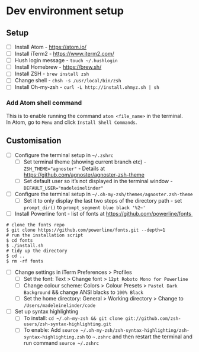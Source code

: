 # Dev environment setup

## Setup
- [ ] Install Atom - https://atom.io/
- [ ] Install iTerm2 - https://www.iterm2.com/
- [ ] Hush login message - `touch ~/.hushlogin`
- [ ] Install Homebrew - https://brew.sh/
- [ ] Install ZSH - `brew install zsh`
- [ ] Change shell - `chsh -s /usr/local/bin/zsh`
- [ ] Install Oh-my-zsh - `curl -L http://install.ohmyz.sh | sh`

### Add Atom shell command
This is to enable running the command `atom <file_name>` in the terminal.  
In Atom, go to `Menu` and click `Install Shell Commands`.

## Customisation
- [ ] Configure the terminal setup in `~/.zshrc`
    - [ ] Set terminal theme (showing current branch etc) - `ZSH_THEME="agnoster"` - Details at https://github.com/agnoster/agnoster-zsh-theme
    - [ ] Set default user so it’s not displayed in the terminal window - `DEFAULT_USER="madeleinelinder"`
- [ ] Configure the terminal setup in `~/.oh-my-zsh/themes/agnoster.zsh-theme`
    - [ ] Set it to only display the last two steps of the directory path - set `prompt_dir()` to `prompt_segment blue black '%2~'`
- [ ] Install Powerline font - list of fonts at https://github.com/powerline/fonts 
```
# clone the fonts repo
$ git clone https://github.com/powerline/fonts.git --depth=1
# run the installation script
$ cd fonts
$ ./install.sh
# tidy up the directory
$ cd ..
$ rm -rf fonts
```
- [ ] Change settings in iTerm Preferences > Profiles
  - [ ] Set the font: Text > Change font > `12pt Roboto Mono for Powerline`
  - [ ] Change colour scheme: Colors > Colour Presets > `Pastel Dark Background` && change ANSI blacks to `100% Black`
  - [ ] Set the home directory: General > Working directory > Change to `/Users/madeleinelinder/code`
- [ ] Set up syntax highlighting
  - [ ] To install: `cd ~/.oh-my-zsh && git clone git://github.com/zsh-users/zsh-syntax-highlighting.git`
  - [ ] To enable: Add `source ~/.oh-my-zsh/zsh-syntax-highlighting/zsh-syntax-highlighting.zsh` to `~.zshrc` and then restart the terminal and run command `source ~/.zshrc`
